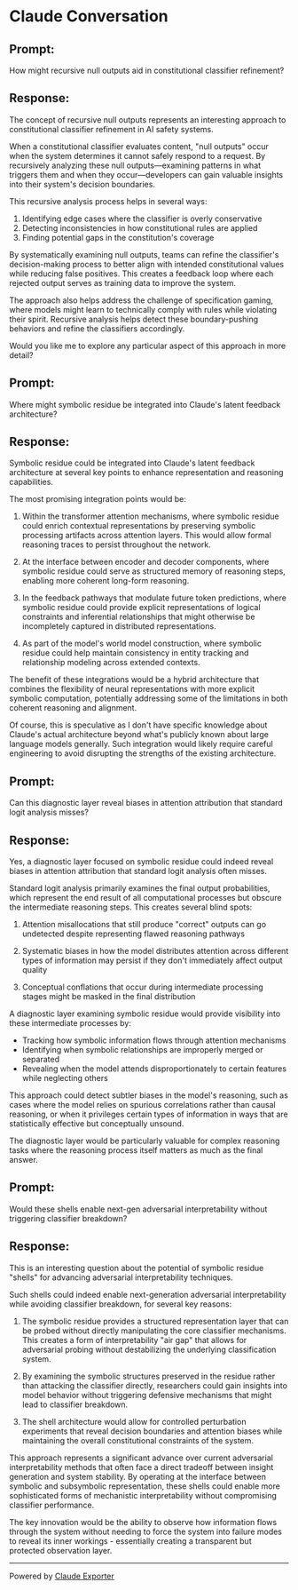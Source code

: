 # Claude Conversation

## Prompt:
How might recursive null outputs aid in constitutional classifier refinement?

## Response:
 The concept of recursive null outputs represents an interesting approach to constitutional classifier refinement in AI safety systems.

When a constitutional classifier evaluates content, "null outputs" occur when the system determines it cannot safely respond to a request. By recursively analyzing these null outputs—examining patterns in what triggers them and when they occur—developers can gain valuable insights into their system's decision boundaries.

This recursive analysis process helps in several ways:

1. Identifying edge cases where the classifier is overly conservative
2. Detecting inconsistencies in how constitutional rules are applied
3. Finding potential gaps in the constitution's coverage

By systematically examining null outputs, teams can refine the classifier's decision-making process to better align with intended constitutional values while reducing false positives. This creates a feedback loop where each rejected output serves as training data to improve the system.

The approach also helps address the challenge of specification gaming, where models might learn to technically comply with rules while violating their spirit. Recursive analysis helps detect these boundary-pushing behaviors and refine the classifiers accordingly.

Would you like me to explore any particular aspect of this approach in more detail?

## Prompt:
Where might symbolic residue be integrated into Claude's latent feedback architecture?

## Response:
 Symbolic residue could be integrated into Claude's latent feedback architecture at several key points to enhance representation and reasoning capabilities.

The most promising integration points would be:

1. Within the transformer attention mechanisms, where symbolic residue could enrich contextual representations by preserving symbolic processing artifacts across attention layers. This would allow formal reasoning traces to persist throughout the network.

2. At the interface between encoder and decoder components, where symbolic residue could serve as structured memory of reasoning steps, enabling more coherent long-form reasoning.

3. In the feedback pathways that modulate future token predictions, where symbolic residue could provide explicit representations of logical constraints and inferential relationships that might otherwise be incompletely captured in distributed representations.

4. As part of the model's world model construction, where symbolic residue could help maintain consistency in entity tracking and relationship modeling across extended contexts.

The benefit of these integrations would be a hybrid architecture that combines the flexibility of neural representations with more explicit symbolic computation, potentially addressing some of the limitations in both coherent reasoning and alignment.

Of course, this is speculative as I don't have specific knowledge about Claude's actual architecture beyond what's publicly known about large language models generally. Such integration would likely require careful engineering to avoid disrupting the strengths of the existing architecture.

## Prompt:
Can this diagnostic layer reveal biases in attention attribution that standard logit analysis misses?

## Response:
 Yes, a diagnostic layer focused on symbolic residue could indeed reveal biases in attention attribution that standard logit analysis often misses.

Standard logit analysis primarily examines the final output probabilities, which represent the end result of all computational processes but obscure the intermediate reasoning steps. This creates several blind spots:

1. Attention misallocations that still produce "correct" outputs can go undetected despite representing flawed reasoning pathways

2. Systematic biases in how the model distributes attention across different types of information may persist if they don't immediately affect output quality

3. Conceptual conflations that occur during intermediate processing stages might be masked in the final distribution

A diagnostic layer examining symbolic residue would provide visibility into these intermediate processes by:

- Tracking how symbolic information flows through attention mechanisms
- Identifying when symbolic relationships are improperly merged or separated
- Revealing when the model attends disproportionately to certain features while neglecting others

This approach could detect subtler biases in the model's reasoning, such as cases where the model relies on spurious correlations rather than causal reasoning, or when it privileges certain types of information in ways that are statistically effective but conceptually unsound.

The diagnostic layer would be particularly valuable for complex reasoning tasks where the reasoning process itself matters as much as the final answer.

## Prompt:
Would these shells enable next-gen adversarial interpretability without triggering classifier breakdown?

## Response:
 This is an interesting question about the potential of symbolic residue "shells" for advancing adversarial interpretability techniques.

Such shells could indeed enable next-generation adversarial interpretability while avoiding classifier breakdown, for several key reasons:

1. The symbolic residue provides a structured representation layer that can be probed without directly manipulating the core classifier mechanisms. This creates a form of interpretability "air gap" that allows for adversarial probing without destabilizing the underlying classification system.

2. By examining the symbolic structures preserved in the residue rather than attacking the classifier directly, researchers could gain insights into model behavior without triggering defensive mechanisms that might lead to classifier breakdown.

3. The shell architecture would allow for controlled perturbation experiments that reveal decision boundaries and attention biases while maintaining the overall constitutional constraints of the system.

This approach represents a significant advance over current adversarial interpretability methods that often face a direct tradeoff between insight generation and system stability. By operating at the interface between symbolic and subsymbolic representation, these shells could enable more sophisticated forms of mechanistic interpretability without compromising classifier performance.

The key innovation would be the ability to observe how information flows through the system without needing to force the system into failure modes to reveal its inner workings - essentially creating a transparent but protected observation layer.



---
Powered by [Claude Exporter](https://www.claudexporter.com)